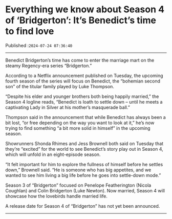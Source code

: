# Everything we know about Season 4 of ‘Bridgerton’: It’s Benedict’s time to find love

Published :`2024-07-24 07:36:40`

---

Benedict Bridgerton’s time has come to enter the marriage mart on the steamy Regency-era series “Bridgerton.”

According to a Netflix announcement published on Tuesday, the upcoming fourth season of the series will focus on Benedict, the “bohemian second son” of the titular family played by Luke Thompson.

“Despite his elder and younger brothers both being happily married,” the Season 4 logline reads, “Benedict is loath to settle down – until he meets a captivating Lady in Silver at his mother’s masquerade ball.”

Thompson said in the announcement that while Benedict has always been a bit lost, “or free depending on the way you want to look at it,” he’s now trying to find something “a bit more solid in himself” in the upcoming season.

Showrunners Shonda Rhimes and Jess Brownell both said on Tuesday that they’re “excited” for the world to see Benedict’s story play out in Season 4, which will unfold in an eight-episode season.

“It felt important for him to explore the fullness of himself before he settles down,” Brownell said. “He is someone who has big appetites, and we wanted to see him living a big life before he goes into settle-down mode.”

Season 3 of “Bridgerton” focused on Penelope Featherington (Nicola Coughlan) and Colin Bridgerton (Luke Newton). Now married, Season 4 will showcase how the lovebirds handle married life.

A release date for Season 4 of “Bridgerton” has not yet been announced.

---

